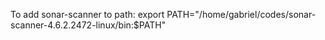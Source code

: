 To add sonar-scanner to path:
export PATH="/home/gabriel/codes/sonar-scanner-4.6.2.2472-linux/bin:$PATH"